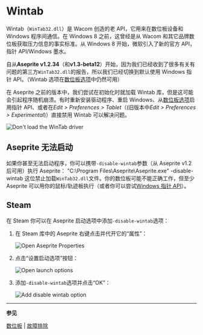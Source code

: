 # Wintab

Wintab（`WinTab32.dll`）是 Wacom 创造的老 API，它用来在数位板设备和 Windows 程序间通信。在 Windows 8 之前，这曾经是从 Wacom 和其它品牌数位板获取压力信息的事实标准。从 Windows 8 开始，微软引入了新的官方 API，指针 API/Windows 墨水。

自从**Aseprite v1.2.34**（和**v1.3-beta12**）开始，因为我们已经收到了很多有关有问题的第三方`WinTab32.dll`的报告，所以我们已经切换到默认使用 Windows 指针 API。（Wintab 选项在[数位板选项](tablet.md)中仍然可用）

在 Aseprite 之前的版本中，我们尝试在初始化时就加载 Wintab 库，但是这可能会引起程序随机崩溃。有时重新安装驱动程序、重启 Windows、从[数位板选项](tablet.md)启用指针 API、或者在*Edit > Preferences > Tablet*（(旧版本中*Edit > Preferences > Experimental*)）直接禁用 Wintab 可以解决问题。

![Don't load the WinTab driver](wintab/disable-wintab.png)

## Aseprite 无法启动

如果你甚至无法启动程序，你可以携带`-disable-wintab`参数（从 Aseprite v1.2 后可用）执行 Aseprite：
"C:\Program Files\Aseprite\Aseprite.exe" -disable-wintab
这位禁止加载`WinTab32.dll`文件。你的数位板可能不能正确工作，但至少 Aseprite 可以用你的鼠标/轨迹板执行（或者你可以尝试[Windows 指针 API](tablet.md)）。

## Steam

在 Steam 你可以在 Aseprite 启动选项中添加`-disable-wintab`选项：

1. 在 Steam 库中的 Aseprite 右键点击并代开它的“属性”：

   ![Open Aseprite Properties](steam/steam-1-open-properties.png)

2. 点击“设置启动选项”按钮：

   ![Open launch options](steam/steam-2-launch-options.png)

3. 添加`-disable-wintab`选项并点击“OK”：

   ![Add disable wintab option](steam/steam-3-disable-wintab.png)

---

**参见**

[数位板](tablet.md) | [故障排除](troubleshooting.md)
